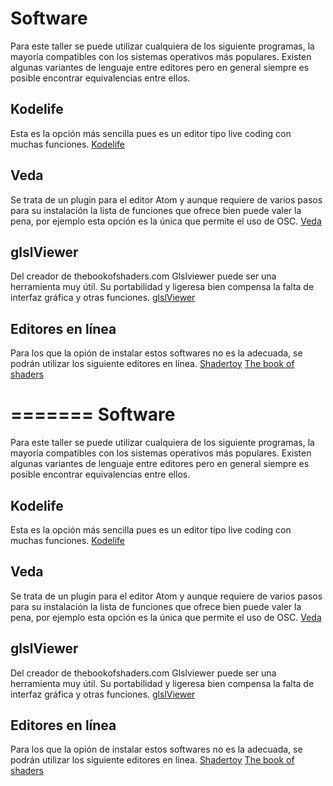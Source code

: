 Software
========

Para este taller se puede utilizar cualquiera de los siguiente programas, la mayoría compatibles con los sistemas operativos más populares. Existen algunas variantes de lenguaje entre editores pero en general siempre es posible encontrar equivalencias entre ellos.

Kodelife
--------
Esta es la opción más sencilla pues es un editor tipo live coding con muchas funciones.
[Kodelife](https://hexler.net/products/kodelife)

Veda
----
Se trata de un plugin para el editor Atom y aunque requiere de varios pasos para su instalación la lista de funciones que ofrece bien puede valer la pena, por ejemplo esta opción es la única que permite el uso de OSC.
[Veda](https://veda.gl)

glslViewer
----------
Del creador de thebookofshaders.com Glslviewer puede ser una herramienta muy útil. Su portabilidad y ligeresa bien compensa la falta de interfaz gráfica y otras funciones.
[glslViewer](https://github.com/patriciogonzalezvivo/glslViewer)

Editores en línea
-----------------
Para los que la opión de instalar estos softwares no es la adecuada,  se podrán utilizar los siguiente editores en línea. 
[Shadertoy](https://www.shadertoy.com)
[The book of shaders](http://editor.thebookofshaders.com/)





=======
Software
========

Para este taller se puede utilizar cualquiera de los siguiente programas, la mayoría compatibles con los sistemas operativos más populares. Existen algunas variantes de lenguaje entre editores pero en general siempre es posible encontrar equivalencias entre ellos.

Kodelife
--------
Esta es la opción más sencilla pues es un editor tipo live coding con muchas funciones.
[Kodelife](https://hexler.net/products/kodelife)

Veda
----
Se trata de un plugin para el editor Atom y aunque requiere de varios pasos para su instalación la lista de funciones que ofrece bien puede valer la pena, por ejemplo esta opción es la única que permite el uso de OSC.
[Veda](https://veda.gl)

glslViewer
----------
Del creador de thebookofshaders.com Glslviewer puede ser una herramienta muy útil. Su portabilidad y ligeresa bien compensa la falta de interfaz gráfica y otras funciones.
[glslViewer](https://github.com/patriciogonzalezvivo/glslViewer)

Editores en línea
-----------------
Para los que la opión de instalar estos softwares no es la adecuada,  se podrán utilizar los siguiente editores en línea. 
[Shadertoy](https://www.shadertoy.com)
[The book of shaders](http://editor.thebookofshaders.com/)





